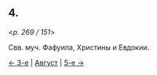 
## 4.

<*p. 269 / 151*>

Свв. муч. Фафуила, Христины и Евдокии.

[← 3-е](08_03_GMT.ru.md) | [Август](README.md#4-й) | [5-е →](08_05_GMT.ru.md)
